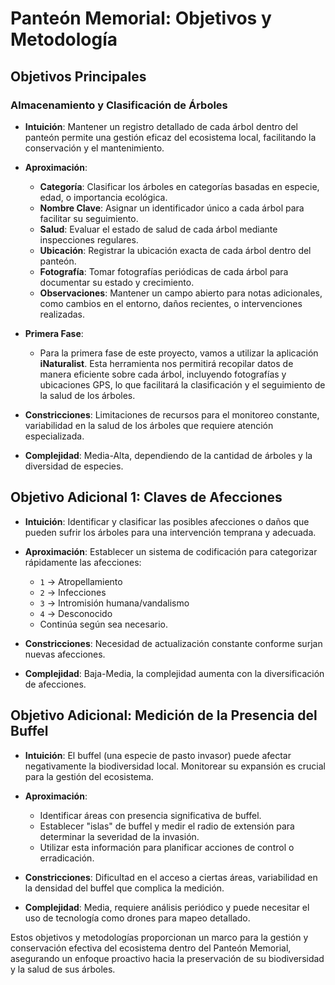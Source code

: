 # Panteón Memorial: Objetivos y Metodología

## Objetivos Principales

### Almacenamiento y Clasificación de Árboles

- **Intuición**: Mantener un registro detallado de cada árbol dentro del panteón permite una gestión eficaz del ecosistema local, facilitando la conservación y el mantenimiento.

- **Aproximación**:
  - **Categoría**: Clasificar los árboles en categorías basadas en especie, edad, o importancia ecológica.
  - **Nombre Clave**: Asignar un identificador único a cada árbol para facilitar su seguimiento.
  - **Salud**: Evaluar el estado de salud de cada árbol mediante inspecciones regulares.
  - **Ubicación**: Registrar la ubicación exacta de cada árbol dentro del panteón.
  - **Fotografía**: Tomar fotografías periódicas de cada árbol para documentar su estado y crecimiento.
  - **Observaciones**: Mantener un campo abierto para notas adicionales, como cambios en el entorno, daños recientes, o intervenciones realizadas.

- **Primera Fase**:
  - Para la primera fase de este proyecto, vamos a utilizar la aplicación **iNaturalist**. Esta herramienta nos permitirá recopilar datos de manera eficiente sobre cada árbol, incluyendo fotografías y ubicaciones GPS, lo que facilitará la clasificación y el seguimiento de la salud de los árboles.

- **Constricciones**: Limitaciones de recursos para el monitoreo constante, variabilidad en la salud de los árboles que requiere atención especializada.

- **Complejidad**: Media-Alta, dependiendo de la cantidad de árboles y la diversidad de especies.

## Objetivo Adicional 1: Claves de Afecciones

- **Intuición**: Identificar y clasificar las posibles afecciones o daños que pueden sufrir los árboles para una intervención temprana y adecuada.

- **Aproximación**: Establecer un sistema de codificación para categorizar rápidamente las afecciones:
  - `1` -> Atropellamiento
  - `2` -> Infecciones
  - `3` -> Intromisión humana/vandalismo
  - `4` -> Desconocido
  - Continúa según sea necesario.

- **Constricciones**: Necesidad de actualización constante conforme surjan nuevas afecciones.

- **Complejidad**: Baja-Media, la complejidad aumenta con la diversificación de afecciones.

## Objetivo Adicional: Medición de la Presencia del Buffel

- **Intuición**: El buffel (una especie de pasto invasor) puede afectar negativamente la biodiversidad local. Monitorear su expansión es crucial para la gestión del ecosistema.

- **Aproximación**:
  - Identificar áreas con presencia significativa de buffel.
  - Establecer "islas" de buffel y medir el radio de extensión para determinar la severidad de la invasión.
  - Utilizar esta información para planificar acciones de control o erradicación.

- **Constricciones**: Dificultad en el acceso a ciertas áreas, variabilidad en la densidad del buffel que complica la medición.

- **Complejidad**: Media, requiere análisis periódico y puede necesitar el uso de tecnología como drones para mapeo detallado.

Estos objetivos y metodologías proporcionan un marco para la gestión y conservación efectiva del ecosistema dentro del Panteón Memorial, asegurando un enfoque proactivo hacia la preservación de su biodiversidad y la salud de sus árboles.
